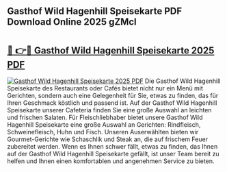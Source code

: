 ## Gasthof Wild Hagenhill Speisekarte PDF Download Online 2025 gZMcl

# <h2><a href="http://gc7ukwe.nevu.top/?p=Gasthof+Wild+Hagenhill+Speisekarte">🔗 👉🔴 Gasthof Wild Hagenhill Speisekarte 2025 PDF</a></h2>

[![Gasthof Wild Hagenhill Speisekarte 2025 PDF](https://i.imgur.com/dBaPXMq.png)](http://gc7ukwe.nevu.top/?p=Gasthof+Wild+Hagenhill+Speisekarte)
Die Gasthof Wild Hagenhill Speisekarte des Restaurants oder Cafés bietet nicht nur ein Menü mit Gerichten, sondern auch eine Gelegenheit für Sie, etwas zu finden, das für Ihren Geschmack köstlich und passend ist. Auf der Gasthof Wild Hagenhill Speisekarte unserer Cafeteria finden Sie eine große Auswahl an leichten und frischen Salaten. Für Fleischliebhaber bietet unsere Gasthof Wild Hagenhill Speisekarte eine große Auswahl an Gerichten: Rindfleisch, Schweinefleisch, Huhn und Fisch. Unseren Auserwählten bieten wir Gourmet-Gerichte wie Schaschlik und Steak an, die auf frischem Feuer zubereitet werden. Wenn es Ihnen schwer fällt, etwas zu finden, das Ihnen auf der Gasthof Wild Hagenhill Speisekarte gefällt, ist unser Team bereit zu helfen und Ihnen einen komfortablen und angenehmen Service zu bieten.
